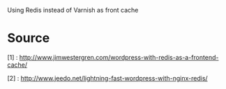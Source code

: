Using Redis instead of Varnish as front cache

Source
=====================
[1] : http://www.jimwestergren.com/wordpress-with-redis-as-a-frontend-cache/

[2] : http://www.jeedo.net/lightning-fast-wordpress-with-nginx-redis/